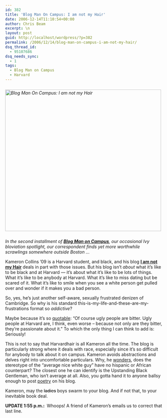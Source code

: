 ```yaml
---
id: 382
title: 'Blog Man On Campus: I am not my Hair'
date: 2006-12-14T11:10:54+00:00
author: Chris Beam
excerpt: \n
layout: post
guid: http://localhost/wordpress/?p=382
permalink: /2006/12/14/blog-man-on-campus-i-am-not-my-hair/
dsq_thread_id:
  - 95107686
dsq_needs_sync:
  - 1
tags:
  - Blog Man on Campus
  - Harvard
---
```

_<img width="500" vspace="10" hspace="0" height="453" border="0" src="http://www.ivygateblog.com/wp-content/uploads/2006/12/kameron.jpg" alt="Blog Man On Campus: I am not my Hair" />_

_In the second installment of [**Blog Man on Campus**](http://www.ivygateblog.com/blog_man_on_campus/), our occasional Ivy bloviation spotlight, our correspondent finds yet more worthwhile scrawlings somewhere outside Boston &#8230;_

Kameron Collins &#8217;09 is a Harvard student, and black, and his blog [**I am not my Hair**](http://harvardhair.blogspot.com/) deals in part with those issues. But his blog isn&#8217;t _about_ what it&#8217;s like to be black and at Harvard &#8212; it&#8217;s about what it&#8217;s like to be lots of things. What it&#8217;s like to be anybody at Harvard. What it&#8217;s like to miss dating but be scared of it. What it&#8217;s like to smile when you see a white person get pulled over and wonder if it makes you a bad person.

So, yes, he&#8217;s just another self-aware, sexually frustrated denizen of Cambridge. So why is his standard this-is-my-life-and-these-are-my-frustrations format so _addictive_?

Maybe because it&#8217;s so [quotable](http://harvardhair.blogspot.com/2006/08/blog-post-of-day.html): &#8220;Of course ugly people are bitter. Ugly people at Harvard are, I think, even worse &#8211; because not only are they bitter, they&#8217;re passionate about it.&#8221; To which the only thing I can think to add is: Seriously!

This is not to say that Harvardhair is all Kameron all the time. The blog is particularly strong where it deals with race, especially since it&#8217;s so difficult for anybody to talk about it on campus. Kameron avoids abstractions and delves right into uncomfortable particulars. Why, he [wonders](http://harvardhair.blogspot.com/2006/10/average-nice-white-guy-what-you-hadnt.html), does the stereotype of the &#8220;average nice white guy&#8221; have no hispanic or African counterpart? The closest one he can identify is the Upstanding Black Gentleman, who isn&#8217;t average at all. Also, you gotta hand it to anyone ballsy enough to post [poetry](http://harvardhair.blogspot.com/2006/11/poem-i-yesterday-when-i-fell-asleep-to.html) on his blog.

Kameron, may the <strike>ladies</strike> boys swarm to your blog. And if not that, to your inevitable book deal.

**UPDATE 1:55 p.m.:&nbsp;** Whoops! A friend of Kameron&#8217;s emails us to correct that last line.